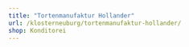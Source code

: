 ```yaml
---
title: "Tortenmanufaktur Hollander"
url: /klosterneuburg/tortenmanufaktur-hollander/
shop: Konditorei
---
```


